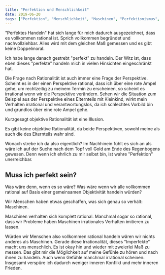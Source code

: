 ```yaml
---
title: "Perfektion und Menschlichkeit"
date: 2019-06-20
tags: ["Perfektion", "Menschlichkeit", "Maschinen", "Perfektionismus", "Imperfekt", "Rationalität", "Irrationalität", "Perspektive"]
---
```


"Perfektes Handeln" hat sich lange für mich dadurch ausgezeichnet, dass es vollkommen rational ist. Sprich vollkommen begründet und nachvollziehbar. Alles wird mit dem gleichen Maß gemessen und es gibt keine Doppelmoral.

Ich habe lange danach gestrebt "perfekt" zu handeln. Der Witz ist, dass eben dieses "perfekte" handeln mich in vielen Hinsichten eingeschränkt hat.

Die Frage nach Rationalität ist auch immer eine Frage der Perspektive. Scheint es in der einen Perspektive rational, dass ich über eine rote Ampel gehe, um rechtzeitig zu meinem Termin zu erscheinen, so scheint es irrational wenn wir die Perspektive verändern. Sehen wir die Situation zum Beispiel aus der Perspektive eines Elternteils mit Kleinkind, wirkt mein Verhalten irrational und verantwortungslos, da ich schlechtes Vorbild bin und grundlos über eine rote Ampel gehe.

Kurzgesagt objektive Rationalität ist eine Illusion.

Es gibt keine objektive Rationalität, da beide Perspektiven, sowohl meine als auch die des Elternteils wahr sind.

Wonach strebe ich da also eigentlich? Im Nachhinein fühlt es sich an als wäre ich auf der Suche nach dem Topf voll Gold am Ende des Regenbogens gewesen. Denn wenn ich ehrlich zu mir selbst bin, ist wahre "Perfektion" unerreichbar.

## Muss ich perfekt sein?

Was wäre denn, wenn es so wäre? Was wäre wenn wir alle vollkommen rational auf Basis einer gemeinsamen Objektivität handeln würden?

Wir Menschen haben etwas geschaffen, was sich genau so verhält: Maschinen.

Maschinen verhalten sich komplett rational. Manchmal sogar so rational, dass wir Probleme haben Maschinen irrationales Verhalten imitieren zu lassen.

Würden wir Menschen also vollkommen rational handeln wären wir nichts anderes als Maschinen. Gerade diese Irrationalität, dieses "Imperfekte" macht uns menschlich. Es ist okay hin und wieder mit zweierlei Maß zu messen. Das gibt mir die Möglichkeit auf meine Gefühle zu hören und nach ihnen zu handeln. Auch wenn Gefühle manchmal irrational scheinen. Insgesamt verspüre ich dadurch weniger inneren Konflikt und mehr inneren Frieden.



